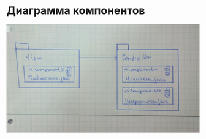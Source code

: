 # Диаграмма компонентов

![Диаграмма компонентов](https://github.com/KaminskayaLyuba/Music_cataloger/blob/master/Documents/System%20project/Component/ComponentDiagram.jpg)
